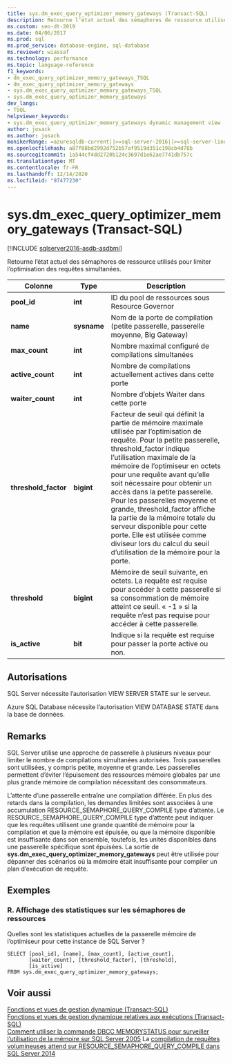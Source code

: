 ```yaml
---
title: sys.dm_exec_query_optimizer_memory_gateways (Transact-SQL)
description: Retourne l’état actuel des sémaphores de ressource utilisés pour limiter l’optimisation des requêtes simultanées
ms.custom: seo-dt-2019
ms.date: 04/06/2017
ms.prod: sql
ms.prod_service: database-engine, sql-database
ms.reviewer: wiassaf
ms.technology: performance
ms.topic: language-reference
f1_keywords:
- dm_exec_query_optimizer_memory_gateways_TSQL
- dm_exec_query_optimizer_memory_gateways
- sys.dm_exec_query_optimizer_memory_gateways_TSQL
- sys.dm_exec_query_optimizer_memory_gateways
dev_langs:
- TSQL
helpviewer_keywords:
- sys.dm_exec_query_optimizer_memory_gateways dynamic management view
author: josack
ms.author: josack
monikerRange: =azuresqldb-current||>=sql-server-2016||>=sql-server-linux-2017||=azuresqldb-mi-current
ms.openlocfilehash: a87f08bd2992d752b57af9519d351c198cb4d78b
ms.sourcegitcommit: 1a544cf4dd2720b124c3697d1e62ae7741db757c
ms.translationtype: MT
ms.contentlocale: fr-FR
ms.lasthandoff: 12/14/2020
ms.locfileid: "97477230"
---
```

# <a name="sysdm_exec_query_optimizer_memory_gateways-transact-sql"></a>sys.dm_exec_query_optimizer_memory_gateways (Transact-SQL)

[!INCLUDE [sqlserver2016-asdb-asdbmi](../../includes/applies-to-version/sqlserver2016-asdb-asdbmi.md)]

Retourne l’état actuel des sémaphores de ressource utilisés pour limiter l’optimisation des requêtes simultanées.

|Colonne|Type|Description|  
|----------|---------------|-----------------|  
|**pool_id**|**int**|ID du pool de ressources sous Resource Governor|  
|**name**|**sysname**|Nom de la porte de compilation (petite passerelle, passerelle moyenne, Big Gateway)|
|**max_count**|**int**|Nombre maximal configuré de compilations simultanées|
|**active_count**|**int**|Nombre de compilations actuellement actives dans cette porte|
|**waiter_count**|**int**|Nombre d’objets Waiter dans cette porte|
|**threshold_factor**|**bigint**|Facteur de seuil qui définit la partie de mémoire maximale utilisée par l’optimisation de requête.  Pour la petite passerelle, threshold_factor indique l’utilisation maximale de la mémoire de l’optimiseur en octets pour une requête avant qu’elle soit nécessaire pour obtenir un accès dans la petite passerelle.  Pour les passerelles moyenne et grande, threshold_factor affiche la partie de la mémoire totale du serveur disponible pour cette porte. Elle est utilisée comme diviseur lors du calcul du seuil d’utilisation de la mémoire pour la porte.|
|**threshold**|**bigint**|Mémoire de seuil suivante, en octets.  La requête est requise pour accéder à cette passerelle si sa consommation de mémoire atteint ce seuil.  « -1 » si la requête n’est pas requise pour accéder à cette passerelle.|
|**is_active**|**bit**|Indique si la requête est requise pour passer la porte active ou non.|


## <a name="permissions"></a>Autorisations  
SQL Server nécessite l’autorisation VIEW SERVER STATE sur le serveur.

Azure SQL Database nécessite l’autorisation VIEW DATABASE STATE dans la base de données.


## <a name="remarks"></a>Remarks  
SQL Server utilise une approche de passerelle à plusieurs niveaux pour limiter le nombre de compilations simultanées autorisées.  Trois passerelles sont utilisées, y compris petite, moyenne et grande. Les passerelles permettent d’éviter l’épuisement des ressources mémoire globales par une plus grande mémoire de compilation nécessitant des consommateurs.

L’attente d’une passerelle entraîne une compilation différée. En plus des retards dans la compilation, les demandes limitées sont associées à une accumulation RESOURCE_SEMAPHORE_QUERY_COMPILE type d’attente. Le RESOURCE_SEMAPHORE_QUERY_COMPILE type d’attente peut indiquer que les requêtes utilisent une grande quantité de mémoire pour la compilation et que la mémoire est épuisée, ou que la mémoire disponible est insuffisante dans son ensemble, toutefois, les unités disponibles dans une passerelle spécifique sont épuisées. La sortie de **sys.dm_exec_query_optimizer_memory_gateways** peut être utilisée pour dépanner des scénarios où la mémoire était insuffisante pour compiler un plan d’exécution de requête.  

## <a name="examples"></a>Exemples  

### <a name="a-viewing-statistics-on-resource-semaphores"></a>R. Affichage des statistiques sur les sémaphores de ressources  
Quelles sont les statistiques actuelles de la passerelle mémoire de l’optimiseur pour cette instance de SQL Server ?

```  
SELECT [pool_id], [name], [max_count], [active_count],
       [waiter_count], [threshold_factor], [threshold],
       [is_active]
FROM sys.dm_exec_query_optimizer_memory_gateways;   

```  

## <a name="see-also"></a>Voir aussi  
 [Fonctions et vues de gestion dynamique &#40;Transact-SQL&#41;](./system-dynamic-management-views.md)   
 [Fonctions et vues de gestion dynamique relatives aux exécutions &#40;Transact-SQL&#41;](./execution-related-dynamic-management-views-and-functions-transact-sql.md)  
[Comment utiliser la commande DBCC MEMORYSTATUS pour surveiller l’utilisation de la mémoire sur SQL Server 2005](https://support.microsoft.com/help/907877/how-to-use-the-dbcc-memorystatus-command-to-monitor-memory-usage-on-sql-server-2005) 
 La [compilation de requêtes volumineuses attend sur RESOURCE_SEMAPHORE_QUERY_COMPILE dans SQL Server 2014](https://support.microsoft.com/help/3024815/large-query-compilation-waits-on-resource-semaphore-query-compile-in-sql-server-2014)
